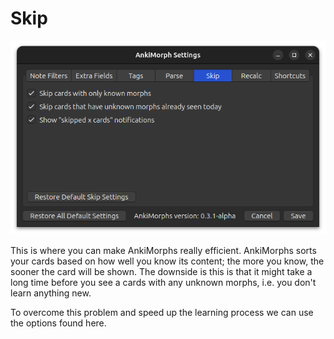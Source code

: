 # Skip

![skip-tab.png](../../../img/skip-tab.png)


This is where you can make AnkiMorphs really efficient. AnkiMorphs sorts
your cards based on how well you know its content; the more you know, the sooner the card will be shown. The downside is
this is that it might take a long time before you see a cards with any unknown morphs, i.e. you don't learn anything new.

To overcome this problem and speed up the learning process we can use the options found here.

